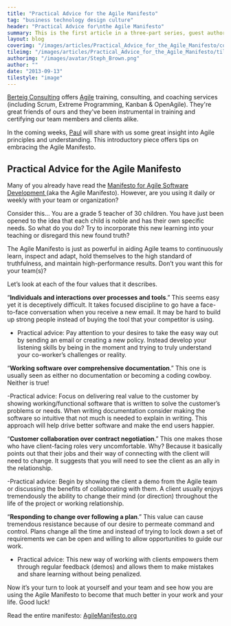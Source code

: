 ```yaml
---
title: "Practical Advice for the Agile Manifesto"
tag: "business technology design culture"
header: "Practical Advice for\nthe Agile Manifesto"
summary: This is the first article in a three-part series, guest authored by Paul Heidema, Partner & Vice President of Training and Development at Berteig Consulting.
layout: blog
coverimg: "/images/articles/Practical_Advice_for_the_Agile_Manifesto/cover.jpg"
tileimg: "/images/articles/Practical_Advice_for_the_Agile_Manifesto/tile.jpg"
authorimg: "/images/avatar/Steph_Brown.png"
author: ""
date: "2013-09-13"
tilestyle: "image"
---
```


[Berteig Consulting](http://www.berteigconsulting.com/) offers [Agile](http://en.wikipedia.org/wiki/Agile_software_development) training, consulting, and coaching services (including Scrum, Extreme Programming, Kanban &amp; OpenAgile). They're great friends of ours and they've been instrumental in training and certifying our team members and clients alike. 

In the coming weeks, [Paul](http://paulheidema.com/about-paul/) will share with us some great insight into Agile principles and understanding. This introductory piece offers tips on embracing the Agile Manifesto. 

## **Practical Advice for the Agile Manifesto**

Many of you already have read the [Manifesto for Agile Software Development ](http://agilemanifesto.org/)(aka the Agile Manifesto). However, are you using it daily or weekly with your team or organization?

Consider this… You are a grade 5 teacher of 30 children. You have just been opened to the idea that each child is noble and has their own specific needs. So what do you do? Try to incorporate this new learning into your teaching or disregard this new found truth?

The Agile Manifesto is just as powerful in aiding Agile teams to continuously learn, inspect and adapt, hold themselves to the high standard of truthfulness, and maintain high-performance results. Don’t you want this for your team(s)?

Let’s look at each of the four values that it describes.

“**Individuals and interactions over processes and tools**.” This seems easy yet it is deceptively difficult. It takes focused discipline to go have a face-to-face conversation when you receive a new email. It may be hard to build up strong people instead of buying the tool that your competitor is using.

- Practical advice: Pay attention to your desires to take the easy way out by sending an email or creating a new policy. Instead develop your listening skills by being in the moment and trying to truly understand your co-worker’s challenges or reality.

“**Working software over comprehensive documentation**.” This one is usually seen as either no documentation or becoming a coding cowboy. Neither is true!

-Practical advice: Focus on delivering real value to the customer by showing working/functional software that is written to solve the customer’s problems or needs. When writing documentation consider making the software so intuitive that not much is needed to explain in writing. This approach will help drive better software and make the end users happier.

“**Customer collaboration over contract negotiation**.” This one makes those who have client-facing roles very uncomfortable. Why? Because it basically points out that their jobs and their way of connecting with the client will need to change. It suggests that you will need to see the client as an ally in the relationship.

-Practical advice: Begin by showing the client a demo from the Agile team or discussing the benefits of collaborating with them. A client usually enjoys tremendously the ability to change their mind (or direction) throughout the life of the project or working relationship.

“**Responding to change over following a plan**.” This value can cause tremendous resistance because of our desire to permeate command and control. Plans change all the time and instead of trying to lock down a set of requirements we can be open and willing to allow opportunities to guide our work.

- Practical advice: This new way of working with clients empowers them through regular feedback (demos) and allows them to make mistakes and share learning without being penalized.

Now it’s your turn to look at yourself and your team and see how you are using the Agile Manifesto to become that much better in your work and your life. Good luck!

Read the entire manifesto: [AgileManifesto.org](http://agilemanifesto.org/)
